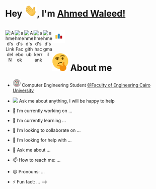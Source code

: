 
</div>

# Hey <img src="https://github.com/Ahmed-walid/Ahmed-walid/blob/main/wave.gif" width="40px">, I'm [Ahmed Waleed!](https://github.com/Ahmed-walid) 

<br/>


<div align="center">

<a href="https://www.linkedin.com/in/ahmed-waleed-a9b7371a4">
  <img align="left" alt="Ahmed's LinkdeIN" width="30px" src="https://image.flaticon.com/icons/svg/2111/2111465.svg" draggable="false" />
</a>
<a href="https://www.facebook.com/ahmed.waleed.794/">
  <img align="left" alt="ahmed's Facebook" width="30px" src="https://image.flaticon.com/icons/svg/2111/2111342.svg" draggable="false" />
</a>
<a href="https://github.com/Ahmed-walid">
  <img align="left" alt="Ahmed's github" width="30px" src="https://image.flaticon.com/icons/svg/2111/2111432.svg" draggable="false" />
</a>
<a href="https://www.hackerrank.com/Ahmed_Waleed003?hr_r=1">
  <img align="left" alt="ahmed's hackerrank" width="30px" src="https://assets.brandfolder.com/y9ol94wb/v/331198/view@2x.png?v=1591971279" draggable="false" />
</a>
<a href="mailto:ahmed.ibrahim003@eng-st.cu.edu.eg">
  <img align="left" alt="ahmed's gmail" width="30px" src="https://image.flaticon.com/icons/svg/732/732200.svg" draggable="false" />
</a>

<a href="https://codeforces.com/profile/Ahmed_win">
  <img align="left" alt="ahmed's codeforces" width="40px" src="https://github.com/Ahmed-walid/Ahmed-walid/blob/main/icon.png" draggable="false" />
</a>


</div>

<br />
<br />



# <img src="https://github.com/Ahmed-walid/Ahmed-walid/blob/main/think.png" width="50" draggable="false" > About me

- <img src="https://github.com/Ahmed-walid/Ahmed-walid/blob/main/logo221.png" width="25" draggable="false"> Computer Engineering Student  <a href="http://eng.cu.edu.eg/ar/">@Faculty of Engineering Cairo University</a>

- <img src="https://image.flaticon.com/icons/svg/3094/3094869.svg" width="25" draggable="false"> Ask me about anything, I will be happy to help












- 🔭 I’m currently working on ...
- 🌱 I’m currently learning ...
- 👯 I’m looking to collaborate on ...
- 🤔 I’m looking for help with ...
- 💬 Ask me about ...
- 📫 How to reach me: ...
- 😄 Pronouns: ...
- ⚡ Fun fact: ...
-->
